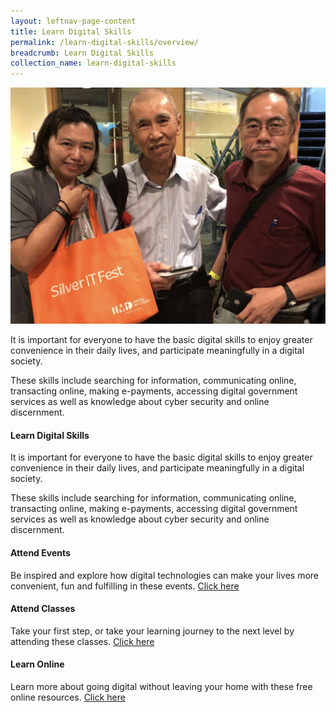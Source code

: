 ```yaml
---
layout: leftnav-page-content
title: Learn Digital Skills
permalink: /learn-digital-skills/overview/
breadcrumb: Learn Digital Skills
collection_name: learn-digital-skills
---
```

![overview](/images/learn-digital-skills/learn-digital-skills-overview.jpeg)

It is important for everyone to have the basic digital skills to enjoy greater convenience in their daily lives, and participate meaningfully in a digital society. 

These skills include searching for information, communicating online, transacting online, making e-payments, accessing digital government services as well as knowledge about cyber security and online discernment. <br>

#### **Learn Digital Skills**<br>

It is important for everyone to have the basic digital skills to enjoy greater convenience in their daily lives, and participate meaningfully in a digital society. <br>

These skills include searching for information, communicating online, transacting online, making e-payments, accessing digital government services as well as knowledge about cyber security and online discernment. <br>

#### Attend Events<br>

Be inspired and explore how digital technologies can make your lives more convenient, fun and fulfilling in these events. [Click here](/be-informed/events/)<br>

#### Attend Classes<br>

Take your first step, or take your learning journey to the next level by attending these classes. [Click here](/learn-digital-skills/attend-classes/overview/)<br>

#### Learn Online<br>

Learn more about going digital without leaving your home with these free online resources. [Click here](/learn-digital-skills/learn-online/overview/)



